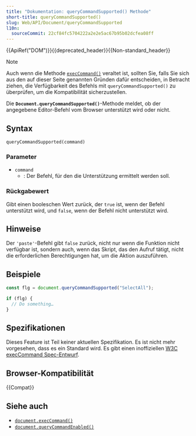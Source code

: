 ```yaml
---
title: "Dokumentation: queryCommandSupported() Methode"
short-title: queryCommandSupported()
slug: Web/API/Document/queryCommandSupported
l10n:
  sourceCommit: 22cf84fc5704222a2e2e5ac67b95b02dcfea08ff
---
```


{{ApiRef("DOM")}}{{deprecated_header}}{{Non-standard_header}}

> [!NOTE]
> Auch wenn die Methode [`execCommand()`](/de/docs/Web/API/Document/execCommand) veraltet ist, sollten Sie, falls Sie sich aus den auf dieser Seite genannten Gründen dafür entscheiden, in Betracht ziehen, die Verfügbarkeit des Befehls mit `queryCommandSupported()` zu überprüfen, um die Kompatibilität sicherzustellen.

Die **`Document.queryCommandSupported()`**-Methode meldet, ob der angegebene Editor-Befehl vom Browser unterstützt wird oder nicht.

## Syntax

```js-nolint
queryCommandSupported(command)
```

### Parameter

- `command`
  - : Der Befehl, für den die Unterstützung ermittelt werden soll.

### Rückgabewert

Gibt einen booleschen Wert zurück, der `true` ist, wenn der Befehl unterstützt wird, und `false`, wenn der Befehl nicht unterstützt wird.

## Hinweise

Der `'paste'`-Befehl gibt `false` zurück, nicht nur wenn die Funktion nicht verfügbar ist, sondern auch, wenn das Skript, das den Aufruf tätigt, nicht die erforderlichen Berechtigungen hat, um die Aktion auszuführen.

## Beispiele

```js
const flg = document.queryCommandSupported("SelectAll");

if (flg) {
  // Do something…
}
```

## Spezifikationen

Dieses Feature ist Teil keiner aktuellen Spezifikation. Es ist nicht mehr vorgesehen, dass es ein Standard wird. Es gibt einen inoffiziellen [W3C execCommand Spec-Entwurf](https://w3c.github.io/editing/docs/execCommand/).

## Browser-Kompatibilität

{{Compat}}

## Siehe auch

- [`document.execCommand()`](/de/docs/Web/API/Document/execCommand)
- [`document.queryCommandEnabled()`](/de/docs/Web/API/Document/queryCommandEnabled)
